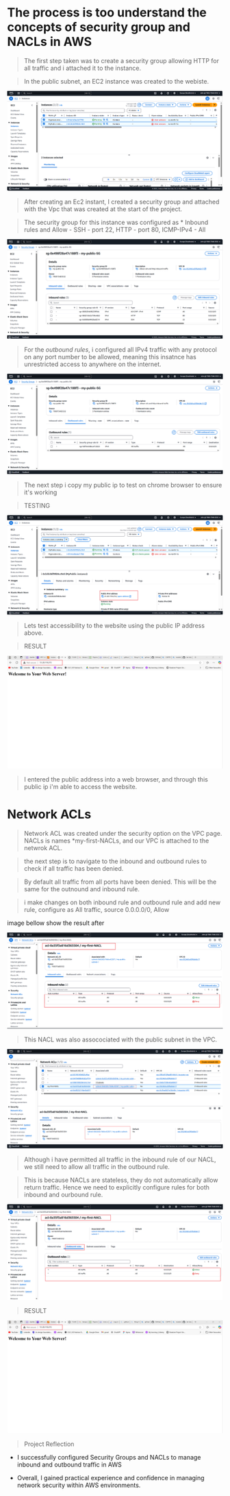 
#  The process is too understand the concepts of security group and NACLs in AWS

> The first step taken was to create a security group allowing HTTP for all traffic and i attached it to the instance.

> In the public subnet, an EC2 instance was created to the webiste.

![Ec2 instant](./img/1.%20EC2%20instance.png)

> After creating an Ec2 instant, I created a security group and attached with the Vpc that was created at the start of the project.


> The security group for this instance was configured as * Inbound rules and Allow - SSH - port 22, HTTP - port 80,  ICMP-IPv4 - All

![Sg inbound ](./img/2.%20Inbound%20rules.png)

> For the *outbound rules*, i configured all IPv4 traffic with any protocol on any port number to be  allowed, meaning this insatnce has unrestricted access to anywhere on the internet.

![SG-outbound](./img/3.%20Outbound%20rules.png)

> The next step i copy my  public ip to test on chrome browser to ensure it's working 

> TESTING

![Public IP](./img/4.%20public%20IPv4.png)

> Lets test accessibility to the website using the public IP address above.

> RESULT 

![Result](./img/5.%20rESULT.png)

> I entered the public address into a web browser, and through this public ip i'm able to access the website.

# Network ACLs

>  Network ACL was created under the security option on the VPC page. NACLs is names *my-first-NACLs, and our VPC is attached to the netwrok ACL.


>   the next step is to navigate to the inbound and outbound rules to check if all traffic has been denied.

> By default all traffic from all ports have been denied. This will be the same for the outnound and inbound rule.

> i make changes on both inbound rule and outbound rule and add new rule, configure as All traffic, source 0.0.0.0/0, Allow 

image bellow show the result after 

![NACLs](./img/7.%20cteate%20NACLs.png)


> This NACL was also assocociated with the public subnet in the VPC.


![SUNNET-NACLs](./img/9.%20subnet%20associated.png)

> Although i have permitted all traffic in the inbound rule of our NACL, we still need to allow all traffic in the outbound rule. 

> This is because NACLs are stateless, they do not automatically allow return traffic. Hence we need to explicitly configure rules for both inbound and ourbound rule. 

![OUTBOUND-NACLs](./img/8.%20outband%20rule%20NACLs.png)

> RESULT

![Result](./img/5.%20rESULT.png)

> Project Reflection 

- I successfully configured Security Groups and NACLs to manage inbound and outbound traffic in AWS


- Overall, I gained practical experience and confidence in managing network security within AWS environments.